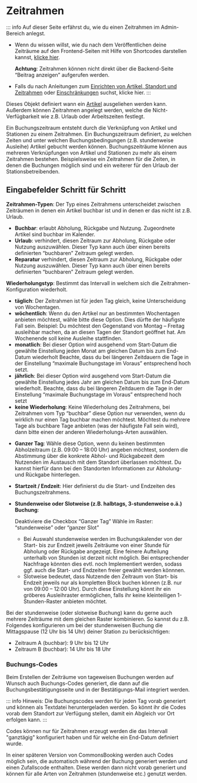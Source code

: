# Zeitrahmen

::: info
Auf dieser Seite erfährst du, wie du einen Zeitrahmen im Admin-Bereich anlegst. 

* Wenn du wissen willst, wie du nach dem Veröffentlichen deine Zeiträume auf den Frontend-Seiten mit Hilfe
  von Shortcodes darstellen kannst, [klicke hier](/anleitung/einrichtung-1). 
  
  **Achtung**: Zeitrahmen können nicht direkt über die 
  Backend-Seite “Beitrag anzeigen” aufgerufen werden.
* Falls du nach Anleitungen zum [Einrichten von Artikel, Standort und Zeitrahmen]() oder [Einschränkungen]() suchst, klicke hier.
:::

Dieses Objekt definiert wann ein [Artikel](/dokumentation/artikel) ausgeliehen werden kann.
Außerdem können Zeitrahmen angelegt werden, welche die Nicht-Verfügbarkeit wie z.B. Urlaub oder Arbeitszeiten festlegt.

Ein Buchungszeitraum entsteht durch die Verknüpfung von Artikel und Stationen zu einem Zeitrahmen. 
Ein Buchungszeitraum definiert, zu welchen Zeiten und unter welchen Buchungsbedingungen (z.B. stundenweise
Ausleihe) Artikel gebucht werden können. Buchungszeiträume können aus mehreren Verknüpfungen von Artikel 
und Stationen zu mehr als einem Zeitrahmen bestehen. Beispielsweise ein Zeitrahmen für die Zeiten, in 
denen die Buchungen möglich sind und ein weiterer für den Urlaub der Stationsbetreibenden.

## Eingabefelder Schritt für Schritt

**Zeitrahmen-Typen**: Der Typ eines Zeitrahmens unterscheidet zwischen Zeiträumen in denen ein Artikel buchbar ist und 
  in denen er das nicht ist z.B. Urlaub.
  - **Buchbar**: erlaubt Abholung, Rückgabe und Nutzung. Zugeordnete Artikel sind buchbar im Kalender.
  - **Urlaub**:  verhindert, diesen Zeitraum zur Abholung, Rückgabe oder Nutzung auszuwählen. Dieser Typ kann auch über einen bereits definierten “buchbaren” Zeitraum gelegt werden.
  - **Reparatur** verhindert, diesen Zeitraum zur Abholung, Rückgabe oder Nutzung auszuwählen. Dieser Typ kann auch über einen bereits definierten “buchbaren” Zeitraum gelegt werden.

**Wiederholungstyp**: Bestimmt das Intervall in welchem sich die Zeitrahmen-Konfiguration wiederholt.
  - **täglich**: Der Zeitrahmen ist für jeden Tag gleich, keine Unterscheidung von Wochentagen.
  - **wöchentlich**: Wenn du den Artikel nur an bestimmten Wochentagen anbieten möchtest, wähle bitte diese Option. Dies dürfte der häufigste Fall sein.
    Beispiel: Du möchtest den Gegenstand von Montag – Freitag ausleihbar machen, da an diesen Tagen der Standort geöffnet hat. Am Wochenende soll keine Ausleihe stattfinden.
  - **monatlich**: Bei dieser Option wird ausgehend vom Start-Datum die gewählte Einstellung jeden Monat am gleichen Datum bis zum End-Datum wiederholt
    Beachte, dass du bei längeren Zeitdauern die Tage in der Einstellung “maximale Buchungstage im Voraus” entsprechend hoch setzt.
  - **jährlich**: Bei dieser Option wird ausgehend vom Start-Datum die gewählte Einstellung jedes Jahr am gleichen Datum bis zum End-Datum wiederholt.
    Beachte, dass du bei längeren Zeitdauern die Tage in der Einstellung “maximale Buchungstage im Voraus” entsprechend hoch setzt
  - **keine Wiederholung**: Keine Wiederholung des Zeitrahmens, bei Zeitrahmen vom Typ “buchbar” diese 
    Option nur verwenden, wenn du wirklich nur einen Tag buchbar machen möchtest. Möchtest du mehrere Tage 
    als buchbare Tage anbieten (was der häufigste Fall sein wird), dann bitte einen der anderen Wiederholungs-Arten 
    auswählen.

* **Ganzer Tag**: Wähle diese Option, wenn du keinen bestimmten Abholzeitraum (z.B. 09:00 – 18:00 Uhr)
  angeben möchtest, sondern die Abstimmung über die konkrete Abhol- und Rückgabezeit dem Nutzenden im 
  Austausch mit dem Standort überlassen möchtest. Du kannst hierfür dann bei den Standorten Informationen
  zur Abholung- und Rückgabe hinterlegen.

* **Startzeit / Endzeit**: Hier definierst du die Start- und Endzeiten des Buchungszeitrahmens.
  
* **Stundenweise oder Slotweise (z.B. halbtags, 3-stundenweise o.ä.) Buchung**:

  Deaktiviere die Checkbox “Ganzer Tag”
  Wähle im Raster: “stundenweise” oder “ganzer Slot”
  - Bei Auswahl stundenweise werden im Buchungskalender von der Start- bis zur Endzeit jeweils Zeiträume 
    von einer Stunde für Abholung oder Rückgabe angezeigt. Eine feinere Aufteilung unterhalb von Stunden 
    ist derzeit nicht möglich. Bei entsprechender Nachfrage könnten dies evtl. noch Implementiert werden, 
    sodass ggf. auch die Start- und Endzeiten freier gewählt werden könnnen.
  - Slotweise bedeutet, dass Nutzende den Zeitraum von Start- bis Endzeit jeweils nur als kompletten Block
    buchen können (z.B. nur von 09:00 – 12:00 Uhr). Durch diese Einstellung könnt ihr ein gröberes 
    Ausleihraster ermöglichen, falls ihr keine kleinteiligen 1-Stunden-Raster anbieten möchtet.

Bei der stundenweise (oder slotweise Buchung) kann du gerne auch mehrere Zeiträume mit dem gleichen Raster
kombinieren. So kannst du z.B. Folgendes konfigurieren um bei der stundenweisen Buchung die Mittagspause 
(12 Uhr bis 14 Uhr) deiner Station zu berücksichtigen:

  * Zeitraum A (buchbar): 9 Uhr bis 12 Uhr
  * Zeitraum B (buchbar): 14 Uhr bis 18 Uhr

### Buchungs-Codes

Beim Erstellen der Zeiträume von tageweisen Buchungen werden auf Wunsch auch Buchungs-Codes generiert, 
die dann auf die Buchungsbestätigungsseite und in der Bestätigungs-Mail integriert werden.

::: info
Hinweis: Die Buchungscodes werden für jeden Tag vorab generiert und können als Textdatei heruntergeladen werden. So 
könnt ihr die Codes vorab dem Standort zur Verfügung stellen, damit ein Abgleich vor Ort erfolgen kann.
:::

Codes können nur für Zeitrahmen erzeugt werden die das Intervall "ganztägig" konfiguriert haben und 
für welche ein End-Datum definiert wurde.

In einer späteren Version von CommonsBooking werden auch Codes möglich sein, die automatisch während der 
Buchung generiert werden und einen Zufallscode enthalten. Diese werden dann nicht vorab generiert und 
können für alle Arten von Zeitrahmen (stundenweise etc.) genutzt werden.
